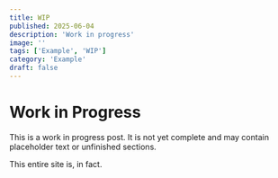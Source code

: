 ```yaml
---
title: WIP
published: 2025-06-04
description: 'Work in progress'
image: ''
tags: ['Example', 'WIP']
category: 'Example'
draft: false 
---
```


# Work in Progress
This is a work in progress post. It is not yet complete and may contain placeholder text or unfinished sections.

This entire site is, in fact.
